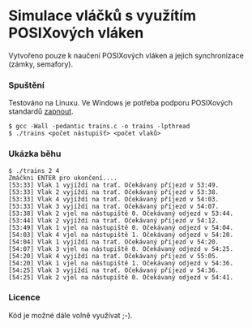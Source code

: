 # Simulace vláčků s využítím POSIXových vláken

Vytvořeno pouze k naučení POSIXových vláken a jejich synchronizace (zámky, semafory).

### Spuštění

Testováno na Linuxu. Ve Windows je potřeba podporu POSIXových standardů [zapnout](http://www.codeproject.com/Tips/564154/Making-Windows-Ultimate-POSIX-compatible).

```shell
$ gcc -Wall -pedantic trains.c -o trains -lpthread
$ ./trains <počet nástupišť> <počet vlaků>
```

### Ukázka běhu

```shell
$ ./trains 2 4
Zmáčkni ENTER pro ukončení....
[53:33] Vlak 1 vyjíždí na trať. Očekávaný příjezd v 53:49.
[53:33] Vlak 2 vyjíždí na trať. Očekávaný příjezd v 53:38.
[53:33] Vlak 4 vyjíždí na trať. Očekávaný příjezd v 54:03.
[53:33] Vlak 3 vyjíždí na trať. Očekávaný příjezd v 54:07.
[53:38] Vlak 2 vjel na nástupiště 0. Očekávaný odjezd v 53:44.
[53:44] Vlak 2 vyjíždí na trať. Očekávaný příjezd v 54:12.
[53:49] Vlak 1 vjel na nástupiště 0. Očekávaný odjezd v 54:04.
[54:03] Vlak 4 vjel na nástupiště 1. Očekávaný odjezd v 54:20.
[54:04] Vlak 1 vyjíždí na trať. Očekávaný příjezd v 54:20.
[54:07] Vlak 3 vjel na nástupiště 0. Očekávaný odjezd v 54:25.
[54:20] Vlak 4 vyjíždí na trať. Očekávaný příjezd v 55:05.
[54:20] Vlak 1 vjel na nástupiště 1. Očekávaný odjezd v 54:36.
[54:25] Vlak 3 vyjíždí na trať. Očekávaný příjezd v 54:36.
[54:25] Vlak 2 vjel na nástupiště 0. Očekávaný odjezd v 54:41.
```

### Licence

Kód je možné dále volně využívat ;-).